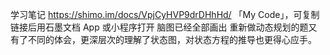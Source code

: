 学习笔记
https://shimo.im/docs/VpjCyHVP9drDHhHd/ 「My Code」，可复制链接后用石墨文档 App 或小程序打开
脑图已经全部画出
重新做动态规划的题又有了不同的体会，更深层次的理解了状态图，对状态方程的推导也更得心应手。
